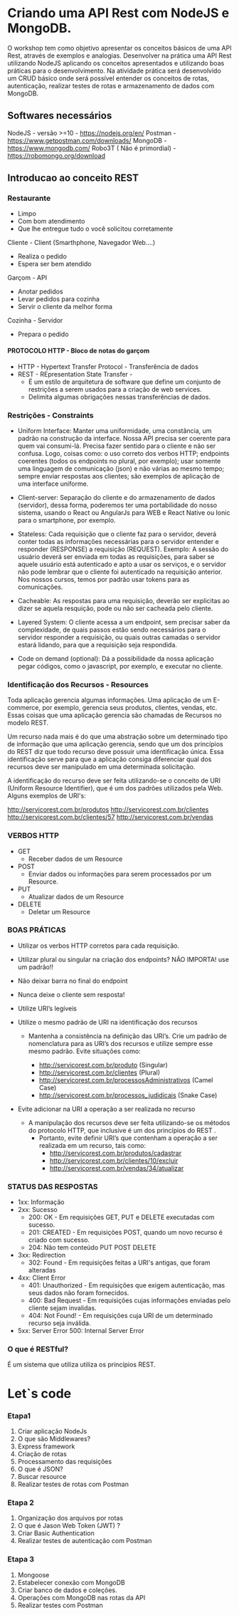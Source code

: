 # Criando uma API Rest com NodeJS e MongoDB.

O workshop tem como objetivo apresentar os conceitos básicos de uma API Rest, através de exemplos e analogias. Desenvolver na prática uma API Rest utilizando NodeJS aplicando os conceitos apresentados e utilizando boas práticas para o desenvolvimento. Na atividade prática será desenvolvido um CRUD básico onde será possível entender os conceitos de rotas, autenticação, realizar testes de rotas e armazenamento de dados com MongoDB.

## Softwares necessários

NodeJS - versão >=10 - https://nodejs.org/en/
Postman - https://www.getpostman.com/downloads/
MongoDB - https://www.mongodb.com/
Robo3T ( Não é primordial) - https://robomongo.org/download

## Introducao ao conceito REST
### Restaurante 
+ Limpo
+ Com bom atendimento
+ Que lhe entregue tudo o você solicitou corretamente

Cliente - Client (Smarthphone, Navegador Web....)
* Realiza o pedido
* Espera ser bem atendido

Garçom - API
* Anotar pedidos
* Levar pedidos para cozinha
* Servir o cliente da melhor forma

Cozinha - Servidor
* Prepara o pedido

#### PROTOCOLO HTTP - Bloco de notas do garçom

+ HTTP - Hypertext Transfer Protocol - Transferência de dados
+ REST - REpresentation State Transfer  - 
	+ É um estilo de arquitetura de software que define um conjunto de restrições a serem usados para a criação de web services.
	+ Delimita algumas obrigações nessas transferências de dados.

### Restrições  - Constraints 
+ Uniform Interface: Manter uma uniformidade, uma constância, um padrão na construção da interface. Nossa API precisa ser coerente para quem vai consumi-lá. Precisa fazer sentido para o cliente e não ser confusa. Logo, coisas como: o uso correto dos verbos HTTP; endpoints coerentes (todos os endpoints no plural, por exemplo); usar somente uma linguagem de comunicação (json) e não várias ao mesmo tempo; sempre enviar respostas aos clientes; são exemplos de aplicação de uma interface uniforme.

+ Client-server: Separação do cliente e do armazenamento de dados (servidor), dessa forma, poderemos ter uma portabilidade do nosso sistema, usando o React ou AngularJs para WEB e React Native ou Ionic para o smartphone,  por exemplo.

+ Stateless: Cada requisição que o cliente faz para o servidor, deverá conter todas as informações necessárias para o servidor entender e responder (RESPONSE) a requisição (REQUEST). Exemplo: A sessão do usuário deverá ser enviada em todas as requisições, para saber se aquele usuário está autenticado e apto a usar os serviços, e o servidor não pode lembrar que o cliente foi autenticado na requisição anterior. Nos nossos cursos, temos por padrão usar tokens para as comunicações.

+ Cacheable: As respostas para uma requisição, deverão ser explicitas ao dizer se aquela resquição, pode ou não ser cacheada pelo cliente.

+ Layered System: O cliente acessa a um endpoint, sem precisar saber da complexidade, de quais passos estão sendo necessários para o servidor responder a requisição, ou quais outras camadas o servidor estará lidando, para que a requisição seja respondida.

+ Code on demand (optional): Dá a possibilidade da nossa aplicação pegar códigos, como o javascript, por exemplo, e executar no cliente.


### Identificação dos Recursos - Resources

Toda aplicação gerencia algumas informações. Uma aplicação de um E-commerce, por exemplo, gerencia seus produtos, clientes, vendas, etc. Essas coisas que uma aplicação gerencia são chamadas de Recursos no modelo REST.

Um recurso nada mais é do que uma abstração sobre um determinado tipo de informação que uma aplicação gerencia, sendo que um dos princípios do REST diz que todo recurso deve possuir uma identificação única. Essa identificação serve para que a aplicação consiga diferenciar qual dos recursos deve ser manipulado em uma determinada solicitação.

A identificação do recurso deve ser feita utilizando-se o conceito de URI (Uniform Resource Identifier), que é um dos padrões utilizados pela Web. Alguns exemplos de URI's:

http://servicorest.com.br/produtos
http://servicorest.com.br/clientes
http://servicorest.com.br/clientes/57
http://servicorest.com.br/vendas

### VERBOS HTTP
+ GET
	+ Receber dados de um Resource
+ POST
	+ Enviar dados ou informações para serem processados por um Resource.
+ PUT
	+ Atualizar dados de um Resource
+ DELETE
	+ Deletar um Resource

### BOAS PRÁTICAS

+ Utilizar os verbos HTTP corretos  para cada requisição.
+ Utilizar plural ou singular na criação dos endpoints? NÃO IMPORTA! use um padrão!!
+ Não deixar barra no final do endpoint
+ Nunca deixe o cliente sem resposta!
+ Utilize URI’s legíveis
+ Utilize o mesmo padrão de URI na identificação dos recursos
	+ Mantenha a consistência na definição das URI’s. Crie um padrão de nomenclatura para as URI’s dos recursos e utilize sempre esse mesmo padrão. Evite situações como:

		* http://servicorest.com.br/produto (Singular)
		* http://servicorest.com.br/clientes (Plural)
		* http://servicorest.com.br/processosAdministrativos (Camel Case)
		* http://servicorest.com.br/processos_judidicais (Snake Case)

+ Evite adicionar na URI a operação a ser realizada no recurso
	+ A manipulação dos recursos deve ser feita utilizando-se os métodos do protocolo HTTP, que inclusive é um dos princípios do REST .
		+ Portanto, evite definir URI’s que contenham a operação a ser realizada em um recurso, tais como:
			* http://servicorest.com.br/produtos/cadastrar
			* http://servicorest.com.br/clientes/10/excluir
			* http://servicorest.com.br/vendas/34/atualizar


### STATUS DAS RESPOSTAS
+ 1xx: Informação
+ 2xx: Sucesso
	+ 200: OK - Em requisições GET, PUT e DELETE executadas com sucesso.
	+ 201: CREATED - Em requisições POST, quando um novo recurso é criado com sucesso.
	+ 204: Não tem conteúdo PUT POST DELETE
+ 3xx: Redirection
	+ 302: Found - Em requisições feitas a URI's antigas, que foram alteradas
+ 4xx: Client Error
	+ 401: Unauthorized - Em requisições que exigem autenticação, mas seus dados não foram fornecidos.
	+ 400: Bad Request - Em requisições cujas informações enviadas pelo cliente sejam invalidas.
	+ 404: Not Found! - Em requisições cuja URI de um determinado recurso seja inválida.
+ 5xx: Server Error 500: Internal Server Error

### O que é RESTful?

É um sistema que utiliza utiliza os princípios REST.

# Let`s code

### Etapa1

1. Criar aplicação NodeJs
2. O que são Middlewares? 
3. Express framework
4. Criação de rotas
5. Processamento das requisições
6. O que é JSON?
7. Buscar resource
8. Realizar testes de rotas com Postman

### Etapa 2
1. Organização dos arquivos por rotas
2. O que é Jason Web Token (JWT) ?
3. Criar Basic Authentication
3. Realizar testes de autenticação com Postman

### Etapa 3
1. Mongoose
2. Estabelecer conexão com MongoDB
3. Criar banco de dados e  coleções.
4. Operações com MongoDB nas rotas da API
5. Realizar testes com Postman
